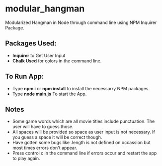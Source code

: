 # modular_hangman
Modularized Hangman in Node through command line using NPM Inquirer Package.

## Packages Used: 
* __Inquirer__ to Get User Input
* __Chalk Used__ for colors in the command line. 

## To Run App: 
* Type __npm i__ or __npm install__ to install the necessarry NPM packages. 
* Type __node main.js__ To start the App. 

## Notes
* Some game words which are all movie titles include punctuation. The user will have to guess those. 
* All spaces will be provided so space as user input is not necessary. If you guess a space it will be correct though.
* Have gotten some bugs like .length is not defined on occassion but most times errors don't appear.
* Press control c in the command line if errors occur and restart the app to play again. 
